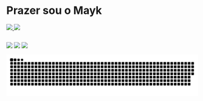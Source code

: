 # Prazer sou o Mayk

<div>
  <a href="https://github.com/Mayk-s/Mayks-s">
  <img height="150em" src="https://github-readme-stats.vercel.app/api?username=Mayk-s&show_icons=true&theme=dark&include_all_commits=true&count_private=true"/>
  <img height="150em" src="https://github-readme-stats.vercel.app/api/top-langs/?username=Mayk-s&layout=compact&langs_count=7&theme=dark"/>
</div>

##

<div> 
  <a href="https://www.linkedin.com/in/maycon-padilha/" target="_blank"><img src="https://img.shields.io/badge/-LinkedIn-%230077B5?style=for-the-badge&logo=linkedin&logoColor=white" target="_blank"></a> 
 <a href="https://discord.gg/WNJxhdjJ" target="_blank"><img src="https://img.shields.io/badge/Discord-7289DA?style=for-the-badge&logo=discord&logoColor=white" target="_blank"></a>
 <a href="https://www.instagram.com/mayk_s1/" target="_blank"><img src="https://img.shields.io/badge/-Instagram-%23E4405F?style=for-the-badge&logo=instagram&logoColor=white" target="_blank"></a>
</div>

![Snake animation](https://github.com/Mayk-s/Mayk-s/blob/main/github-contribution-grid-snake.svg)

